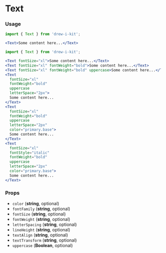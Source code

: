 # Text

### Usage

```jsx
import { Text } from 'drew-i-kit';

<Text>Some content here...</Text>
```

```jsx
import { Text } from 'drew-i-kit';

<Text fontSize="xl">Some content here...</Text>
<Text fontSize="xl" fontWeight="bold">Some content here...</Text>
<Text fontSize="xl" fontWeight="bold" uppercase>Some content here...</Text>
<Text
  fontSize="xl"
  fontWeight="bold"
  uppercase
  letterSpace="2px">
  Some content here...
</Text>
<Text
  fontSize="xl"
  fontWeight="bold"
  uppercase
  letterSpace="2px"
  color="primary.base">
  Some content here...
</Text>
<Text
  fontSize="xl"
  fontStyle="italic"
  fontWeight="bold"
  uppercase
  letterSpace="2px"
  color="primary.base">
  Some content here...
</Text>
```

### Props

- `color` (**string**, optional)
- `fontFamily` (**string**, optional)
- `fontSize` (**string**, optional)
- `fontWeight` (**string**, optional)
- `letterSpacing` (**string**, optional)
- `lineHeight` (**string**, optional)
- `textAlign` (**string**, optional)
- `textTransform` (**string**, optional)
- `uppercase` (**Boolean**, optional)